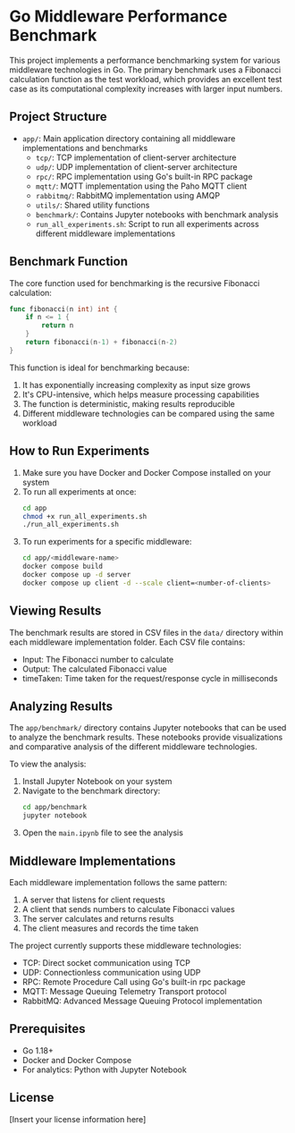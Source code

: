 # Go Middleware Performance Benchmark

This project implements a performance benchmarking system for various middleware technologies in Go. The primary benchmark uses a Fibonacci calculation function as the test workload, which provides an excellent test case as its computational complexity increases with larger input numbers.

## Project Structure

- `app/`: Main application directory containing all middleware implementations and benchmarks
  - `tcp/`: TCP implementation of client-server architecture
  - `udp/`: UDP implementation of client-server architecture
  - `rpc/`: RPC implementation using Go's built-in RPC package
  - `mqtt/`: MQTT implementation using the Paho MQTT client
  - `rabbitmq/`: RabbitMQ implementation using AMQP
  - `utils/`: Shared utility functions
  - `benchmark/`: Contains Jupyter notebooks with benchmark analysis
  - `run_all_experiments.sh`: Script to run all experiments across different middleware implementations

## Benchmark Function

The core function used for benchmarking is the recursive Fibonacci calculation:

```go
func fibonacci(n int) int {
    if n <= 1 {
        return n
    }
    return fibonacci(n-1) + fibonacci(n-2)
}
```

This function is ideal for benchmarking because:
1. It has exponentially increasing complexity as input size grows
2. It's CPU-intensive, which helps measure processing capabilities
3. The function is deterministic, making results reproducible
4. Different middleware technologies can be compared using the same workload

## How to Run Experiments

1. Make sure you have Docker and Docker Compose installed on your system
2. To run all experiments at once:
   ```bash
   cd app
   chmod +x run_all_experiments.sh
   ./run_all_experiments.sh
   ```
3. To run experiments for a specific middleware:
   ```bash
   cd app/<middleware-name>
   docker compose build
   docker compose up -d server
   docker compose up client -d --scale client=<number-of-clients>
   ```

## Viewing Results

The benchmark results are stored in CSV files in the `data/` directory within each middleware implementation folder. Each CSV file contains:
- Input: The Fibonacci number to calculate
- Output: The calculated Fibonacci value
- timeTaken: Time taken for the request/response cycle in milliseconds

## Analyzing Results

The `app/benchmark/` directory contains Jupyter notebooks that can be used to analyze the benchmark results. These notebooks provide visualizations and comparative analysis of the different middleware technologies.

To view the analysis:
1. Install Jupyter Notebook on your system
2. Navigate to the benchmark directory:
   ```bash
   cd app/benchmark
   jupyter notebook
   ```
3. Open the `main.ipynb` file to see the analysis

## Middleware Implementations

Each middleware implementation follows the same pattern:
1. A server that listens for client requests
2. A client that sends numbers to calculate Fibonacci values
3. The server calculates and returns results
4. The client measures and records the time taken

The project currently supports these middleware technologies:
- TCP: Direct socket communication using TCP
- UDP: Connectionless communication using UDP
- RPC: Remote Procedure Call using Go's built-in rpc package
- MQTT: Message Queuing Telemetry Transport protocol
- RabbitMQ: Advanced Message Queuing Protocol implementation

## Prerequisites

- Go 1.18+
- Docker and Docker Compose
- For analytics: Python with Jupyter Notebook

## License

[Insert your license information here] 